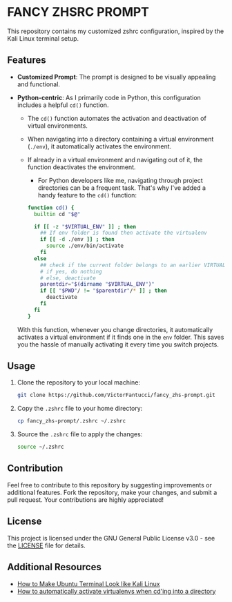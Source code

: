 # FANCY ZHSRC PROMPT

This repository contains my customized zshrc configuration, inspired by the Kali Linux terminal setup.

## Features

- **Customized Prompt**: The prompt is designed to be visually appealing and functional.
- **Python-centric**: As I primarily code in Python, this configuration includes a helpful `cd()` function.
  - The `cd()` function automates the activation and deactivation of virtual environments.
  - When navigating into a directory containing a virtual environment (`./env`), it automatically activates the environment.
  - If already in a virtual environment and navigating out of it, the function deactivates the environment.
    - For Python developers like me, navigating through project directories can be a frequent task. That's why I've added a handy feature to the `cd()` function:

    ```bash
    function cd() {
      builtin cd "$@"
    
      if [[ -z "$VIRTUAL_ENV" ]] ; then
        ## If env folder is found then activate the virtualenv
        if [[ -d ./env ]] ; then
          source ./env/bin/activate
        fi
      else
        ## check if the current folder belongs to an earlier VIRTUAL_ENV folder
        # if yes, do nothing
        # else, deactivate
        parentdir="$(dirname "$VIRTUAL_ENV")"
        if [[ "$PWD"/ != "$parentdir"/* ]] ; then
          deactivate
        fi
      fi
    }
    ```
  
  With this function, whenever you change directories, it automatically activates a virtual environment if it finds one in the `env` folder. This saves you the hassle of manually activating it every time you switch projects.

## Usage

1. Clone the repository to your local machine:

   ```bash
   git clone https://github.com/VictorFantucci/fancy_zhs-prompt.git
   ```

2. Copy the `.zshrc` file to your home directory:

   ```bash
   cp fancy_zhs-prompt/.zshrc ~/.zshrc
   ```

3. Source the `.zshrc` file to apply the changes:

   ```bash
   source ~/.zshrc
   ```

## Contribution

Feel free to contribute to this repository by suggesting improvements or additional features. Fork the repository, make your changes, and submit a pull request. Your contributions are highly appreciated!

## License

This project is licensed under the GNU General Public License v3.0 - see the [LICENSE](LICENSE) file for details.

## Additional Resources

- [How to Make Ubuntu Terminal Look like Kali Linux](https://linuxopsys.com/topics/make-ubuntu-terminal-look-like-kali-linux)
- [How to automatically activate virtualenvs when cd'ing into a directory](https://stackoverflow.com/questions/45216663/how-to-automatically-activate-virtualenvs-when-cding-into-a-directory)

